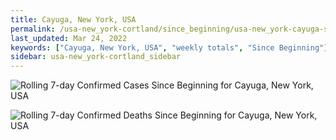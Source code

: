 ```yaml
---
title: Cayuga, New York, USA
permalink: /usa-new_york-cortland/since_beginning/usa-new_york-cayuga-since_beginning.html
last_updated: Mar 24, 2022
keywords: ["Cayuga, New York, USA", "weekly totals", "Since Beginning"]
sidebar: usa-new_york-cortland_sidebar
---
```


![Rolling 7-day Confirmed Cases Since Beginning for Cayuga, New York, USA](/covid_tracker/images/graphs/usa-new_york-cayuga-rolling_7_days_confirmed-since_beginning_graph.png)

![Rolling 7-day Confirmed Deaths Since Beginning for Cayuga, New York, USA](/covid_tracker/images/graphs/usa-new_york-cayuga-rolling_7_days_deaths-since_beginning_graph.png)

